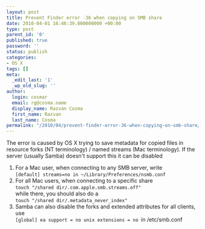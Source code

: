 ```yaml
---
layout: post
title: Prevent Finder error -36 when copying on SMB share
date: 2010-04-01 16:46:39.000000000 +00:00
type: post
parent_id: '0'
published: true
password: ''
status: publish
categories:
- OS X
tags: []
meta:
  _edit_last: '1'
  _wp_old_slug: ''
author:
  login: cosmar
  email: rg@cosma.name
  display_name: Razvan Cosma
  first_name: Razvan
  last_name: Cosma
permalink: "/2010/04/prevent-finder-error-36-when-copying-on-smb-share/"
---
```

The error is caused by OS X trying to save metadata for copied files in resource forks (NT terminology) / named streams (Mac terminology). If the server (usually Samba) doesn't support this it can be disabled  
1. For a Mac user, when connecting to any SMB server, write  
`[default]
streams=no
in ~/Library/Preferences/nsmb.conf`  
2. For all Mac users, when connecting to a specific share  
`touch "/shared dir/.com.apple.smb.streams.off"`  
while there, you should also do a  
`touch "/shared dir/.metadata_never_index"`  
3. Samba can also disable the forks and extended attributes for all clients, use  
`[global]
ea support = no
unix extensions = no
`in /etc/smb.conf

